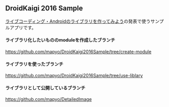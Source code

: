 DroidKaigi 2016 Sample
---------------

[ライブコーディング・Androidのライブラリを作ってみよう](https://droidkaigi.github.io/2016/timetable.html#session-2016-02-19-15-10-15-40-a)の発表で使うサンプルアプリです。


#### ライブラリ化したいもののmoduleを作成したブランチ
https://github.com/mapyo/DroidKaigi2016Sample/tree/create-module


#### ライブラリを使ったブランチ
https://github.com/mapyo/DroidKaigi2016Sample/tree/use-liblary


#### ライブラリとして公開しているブランチ
https://github.com/mapyo/DetailedImage
